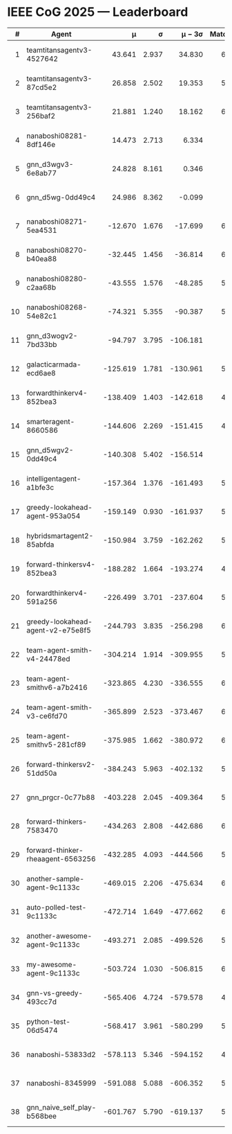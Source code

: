 # IEEE CoG 2025 — Leaderboard

| # | Agent | μ | σ | μ − 3σ | Matches | Updated |
|---:|---|---:|---:|---:|---:|---|
| 1 | teamtitansagentv3-4527642 | 43.641 | 2.937 | 34.830 | 6396 | 2025-08-30 06:05 |
| 2 | teamtitansagentv3-87cd5e2 | 26.858 | 2.502 | 19.353 | 5780 | 2025-08-30 06:05 |
| 3 | teamtitansagentv3-256baf2 | 21.881 | 1.240 | 18.162 | 6296 | 2025-08-30 06:05 |
| 4 | nanaboshi08281-8df146e | 14.473 | 2.713 | 6.334 | 256 | 2025-08-30 06:05 |
| 5 | gnn_d3wgv3-6e8ab77 | 24.828 | 8.161 | 0.346 | 118 | 2025-08-30 06:05 |
| 6 | gnn_d5wg-0dd49c4 | 24.986 | 8.362 | -0.099 | 120 | 2025-08-30 06:05 |
| 7 | nanaboshi08271-5ea4531 | -12.670 | 1.676 | -17.699 | 6318 | 2025-08-30 06:05 |
| 8 | nanaboshi08270-b40ea88 | -32.445 | 1.456 | -36.814 | 6160 | 2025-08-30 06:05 |
| 9 | nanaboshi08280-c2aa68b | -43.555 | 1.576 | -48.285 | 5678 | 2025-08-30 06:05 |
| 10 | nanaboshi08268-54e82c1 | -74.321 | 5.355 | -90.387 | 5760 | 2025-08-30 06:05 |
| 11 | gnn_d3wogv2-7bd33bb | -94.797 | 3.795 | -106.181 | 274 | 2025-08-30 06:05 |
| 12 | galacticarmada-ecd6ae8 | -125.619 | 1.781 | -130.961 | 5800 | 2025-08-30 06:05 |
| 13 | forwardthinkerv4-852bea3 | -138.409 | 1.403 | -142.618 | 4998 | 2025-08-30 06:05 |
| 14 | smarteragent-8660586 | -144.606 | 2.269 | -151.415 | 4976 | 2025-08-30 06:05 |
| 15 | gnn_d5wgv2-0dd49c4 | -140.308 | 5.402 | -156.514 | 206 | 2025-08-30 06:05 |
| 16 | intelligentagent-a1bfe3c | -157.364 | 1.376 | -161.493 | 5335 | 2025-08-30 06:05 |
| 17 | greedy-lookahead-agent-953a054 | -159.149 | 0.930 | -161.937 | 5688 | 2025-08-30 06:05 |
| 18 | hybridsmartagent2-85abfda | -150.984 | 3.759 | -162.262 | 5296 | 2025-08-30 06:05 |
| 19 | forward-thinkersv4-852bea3 | -188.282 | 1.664 | -193.274 | 4887 | 2025-08-30 06:05 |
| 20 | forwardthinkerv4-591a256 | -226.499 | 3.701 | -237.604 | 5132 | 2025-08-30 06:05 |
| 21 | greedy-lookahead-agent-v2-e75e8f5 | -244.793 | 3.835 | -256.298 | 6080 | 2025-08-30 06:05 |
| 22 | team-agent-smith-v4-24478ed | -304.214 | 1.914 | -309.955 | 5878 | 2025-08-30 06:05 |
| 23 | team-agent-smithv6-a7b2416 | -323.865 | 4.230 | -336.555 | 6240 | 2025-08-30 06:05 |
| 24 | team-agent-smith-v3-ce6fd70 | -365.899 | 2.523 | -373.467 | 6838 | 2025-08-30 06:05 |
| 25 | team-agent-smithv5-281cf89 | -375.985 | 1.662 | -380.972 | 6440 | 2025-08-30 06:05 |
| 26 | forward-thinkersv2-51dd50a | -384.243 | 5.963 | -402.132 | 5588 | 2025-08-30 06:05 |
| 27 | gnn_prgcr-0c77b88 | -403.228 | 2.045 | -409.364 | 5710 | 2025-08-30 06:05 |
| 28 | forward-thinkers-7583470 | -434.263 | 2.808 | -442.686 | 6260 | 2025-08-30 06:05 |
| 29 | forward-thinker-rheaagent-6563256 | -432.285 | 4.093 | -444.566 | 5248 | 2025-08-30 06:05 |
| 30 | another-sample-agent-9c1133c | -469.015 | 2.206 | -475.634 | 6340 | 2025-08-30 06:05 |
| 31 | auto-polled-test-9c1133c | -472.714 | 1.649 | -477.662 | 6080 | 2025-08-30 06:05 |
| 32 | another-awesome-agent-9c1133c | -493.271 | 2.085 | -499.526 | 5980 | 2025-08-30 06:05 |
| 33 | my-awesome-agent-9c1133c | -503.724 | 1.030 | -506.815 | 6260 | 2025-08-30 06:05 |
| 34 | gnn-vs-greedy-493cc7d | -565.406 | 4.724 | -579.578 | 4900 | 2025-08-30 06:05 |
| 35 | python-test-06d5474 | -568.417 | 3.961 | -580.299 | 5140 | 2025-08-30 06:05 |
| 36 | nanaboshi-53833d2 | -578.113 | 5.346 | -594.152 | 4600 | 2025-08-30 06:05 |
| 37 | nanaboshi-8345999 | -591.088 | 5.088 | -606.352 | 5230 | 2025-08-30 06:05 |
| 38 | gnn_naive_self_play-b568bee | -601.767 | 5.790 | -619.137 | 5060 | 2025-08-30 06:05 |
